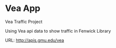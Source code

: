 # Vea App
Vea Traffic Project

Using Vea api data to show traffic in Fenwick Library

URL: 
http://apis.gmu.edu/vea
